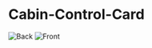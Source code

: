 # Cabin-Control-Card

![Back](https://github.com/pms67/STM32F4-Reference-PCB/assets/94764998/de29e2be-6981-487c-8700-a928bb1d92da)
![Front](https://github.com/pms67/STM32F4-Reference-PCB/assets/94764998/e01886ed-eb36-444c-8e6e-96ed434189c7)
